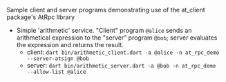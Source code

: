 Sample client and server programs demonstrating use of the at_client 
package's AtRpc library

- Simple 'arithmetic' service. "Client" program `@alice` sends an 
  arithmetical expression to the "server" program `@bob`; server 
  evaluates the expression and returns the result.
  - client: `dart bin/arithmetic_client.dart -a @alice -n at_rpc_demo 
    --server-atsign @bob`
  - server: `dart bin/arithmetic_server.dart -a @bob -n at_rpc_demo 
    --allow-list @alice`
